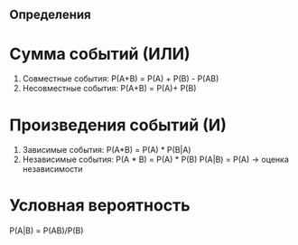 ## Определения
# Сумма событий (ИЛИ)
1. Совместные события: Р(А+В) = Р(А) + Р(В) - Р(АВ)
2. Несовместные события: Р(А+В) = Р(А)+ Р(В)

# Произведения событий (И)
1. Зависимые события: Р(А*В) = Р(А) * Р(В|A)
2. Независимые события: Р(А * В) = 
Р(А) * Р(В)
Р(А|B) = P(A) -> оценка независимости

# Условная вероятность 
P(A|B) = P(AB)/P(B)